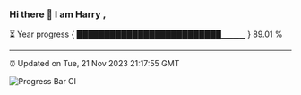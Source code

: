 ### Hi there 👋 I am Harry , 

⏳ Year progress { ██████████████████████████▁▁▁▁ } 89.01 %

---

⏰ Updated on Tue, 21 Nov 2023 21:17:55 GMT

![Progress Bar CI](https://github.com/duykhang68/duykhang68/workflows/Progress%20Bar%20CI/badge.svg)
